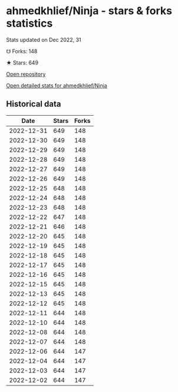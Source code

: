 # ahmedkhlief/Ninja - stars & forks statistics

Stats updated on Dec 2022, 31

☋ Forks: 148

★ Stars: 649

[Open repository](https://github.com/ahmedkhlief/Ninja)

[Open detailed stats for ahmedkhlief/Ninja](https://reviewgithub.com/rep/ahmedkhlief/Ninja)

## Historical data
| Date | Stars | Forks |
|------|-------|-------|
| 2022-12-31 | 649 | 148 | 
| 2022-12-30 | 649 | 148 | 
| 2022-12-29 | 649 | 148 | 
| 2022-12-28 | 649 | 148 | 
| 2022-12-27 | 649 | 148 | 
| 2022-12-26 | 649 | 148 | 
| 2022-12-25 | 648 | 148 | 
| 2022-12-24 | 648 | 148 | 
| 2022-12-23 | 648 | 148 | 
| 2022-12-22 | 647 | 148 | 
| 2022-12-21 | 646 | 148 | 
| 2022-12-20 | 645 | 148 | 
| 2022-12-19 | 645 | 148 | 
| 2022-12-18 | 645 | 148 | 
| 2022-12-17 | 645 | 148 | 
| 2022-12-16 | 645 | 148 | 
| 2022-12-15 | 645 | 148 | 
| 2022-12-13 | 645 | 148 | 
| 2022-12-12 | 645 | 148 | 
| 2022-12-11 | 644 | 148 | 
| 2022-12-10 | 644 | 148 | 
| 2022-12-08 | 644 | 148 | 
| 2022-12-07 | 644 | 148 | 
| 2022-12-06 | 644 | 147 | 
| 2022-12-04 | 644 | 147 | 
| 2022-12-03 | 644 | 147 | 
| 2022-12-02 | 644 | 147 | 

